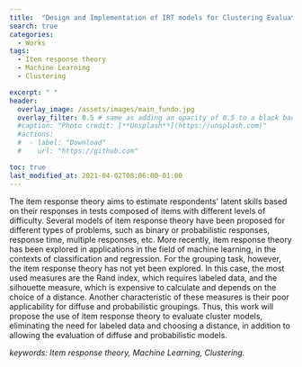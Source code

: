 ```yaml
---
title:  "Design and Implementation of IRT models for Clustering Evaluation"
search: true
categories: 
  - Works
tags:
  - Item response theory
  - Machine Learning
  - Clustering

excerpt: " "
header:
  overlay_image: /assets/images/main_fundo.jpg
  overlay_filter: 0.5 # same as adding an opacity of 0.5 to a black background
  #caption: "Photo credit: [**Unsplash**](https://unsplash.com)"
  #actions:
  #  - label: "Download"
  #    url: "https://github.com"

toc: true
last_modified_at: 2021-04-02T08:06:00-01:00
---
```


The item response theory aims to estimate respondents' latent skills based on their responses in tests composed of items with different levels of difficulty. Several models of item response theory have been proposed for different types of problems, such as binary or probabilistic responses, response time, multiple responses, etc. More recently, item response theory has been explored in applications in the field of machine learning, in the contexts of classification and regression. For the grouping task, however, the item response theory has not yet been explored. In this case, the most used measures are the Rand index, which requires labeled data, and the silhouette measure, which is expensive to calculate and depends on the choice of a distance. Another characteristic of these measures is their poor applicability for diffuse and probabilistic groupings. Thus, this work will propose the use of item response theory to evaluate cluster models, eliminating the need for labeled data and choosing a distance, in addition to allowing the evaluation of diffuse and probabilistic models.

*keywords: Item response theory, Machine Learning, Clustering.*